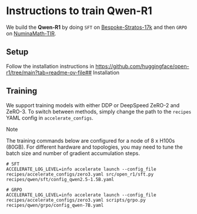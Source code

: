 # Instructions to train Qwen-R1

We build the **Qwen-R1** by doing `SFT` on [Bespoke-Stratos-17k](https://huggingface.co/datasets/bespokelabs/Bespoke-Stratos-17k) and then `GRPO` on [NuminaMath-TIR](https://huggingface.co/datasets/AI-MO/NuminaMath-TIR).

## Setup

Follow the installation instructions in https://github.com/huggingface/open-r1/tree/main?tab=readme-ov-file## Installation 

## Training

We support training models with either DDP or DeepSpeed ZeRO-2 and ZeRO-3. To switch between methods, simply change the path to the `recipes` YAML config in `accelerate_configs`.

> [!NOTE]
> The training commands below are configured for a node of 8 x H100s (80GB). For different hardware and topologies, you may need to tune the batch size and number of gradient accumulation steps.

```shell
# SFT
ACCELERATE_LOG_LEVEL=info accelerate launch --config_file recipes/accelerate_configs/zero3.yaml src/open_r1/sft.py recipes/qwen/sft/config_qwen2.5-1.5B.yaml

# GRPO
ACCELERATE_LOG_LEVEL=info accelerate launch --config_file recipes/accelerate_configs/zero3.yaml scripts/grpo.py recipes/qwen/grpo/config_qwen-7B.yaml
```
